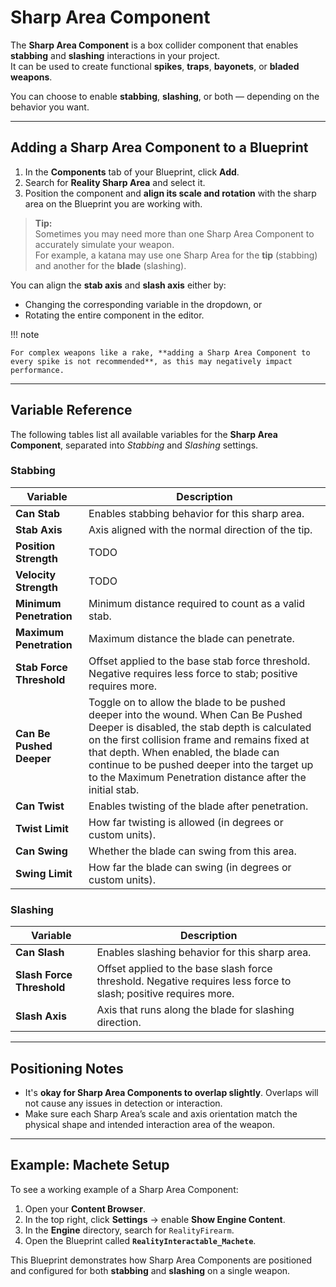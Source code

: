 # Sharp Area Component

The **Sharp Area Component** is a box collider component that enables **stabbing** and **slashing** interactions in your project.  
It can be used to create functional **spikes**, **traps**, **bayonets**, or **bladed weapons**.

You can choose to enable **stabbing**, **slashing**, or both — depending on the behavior you want.

---

## Adding a Sharp Area Component to a Blueprint

1. In the **Components** tab of your Blueprint, click **Add**.  
2. Search for **Reality Sharp Area** and select it.  
3. Position the component and **align its scale and rotation** with the sharp area on the Blueprint you are working with.

> **Tip:**  
> Sometimes you may need more than one Sharp Area Component to accurately simulate your weapon.  
> For example, a katana may use one Sharp Area for the **tip** (stabbing) and another for the **blade** (slashing).

You can align the **stab axis** and **slash axis** either by:

- Changing the corresponding variable in the dropdown, or
- Rotating the entire component in the editor.

!!! note
    
    For complex weapons like a rake, **adding a Sharp Area Component to every spike is not recommended**, as this may negatively impact performance.

---

## Variable Reference

The following tables list all available variables for the **Sharp Area Component**, separated into *Stabbing* and *Slashing* settings.

### Stabbing

| Variable | Description |
|----------|-------------|
| **Can Stab** | Enables stabbing behavior for this sharp area. |
| **Stab Axis** | Axis aligned with the normal direction of the tip. |
| **Position Strength** | TODO |
| **Velocity Strength** | TODO |
| **Minimum Penetration** | Minimum distance required to count as a valid stab. |
| **Maximum Penetration** | Maximum distance the blade can penetrate. |
| **Stab Force Threshold** | Offset applied to the base stab force threshold. Negative requires less force to stab; positive requires more. |
| **Can Be Pushed Deeper** | Toggle on to allow the blade to be pushed deeper into the wound. When Can Be Pushed Deeper is disabled, the stab depth is calculated on the first collision frame and remains fixed at that depth. When enabled, the blade can continue to be pushed deeper into the target up to the Maximum Penetration distance after the initial stab.|
| **Can Twist** | Enables twisting of the blade after penetration. |
| **Twist Limit** | How far twisting is allowed (in degrees or custom units). |
| **Can Swing** | Whether the blade can swing from this area. |
| **Swing Limit** | How far the blade can swing (in degrees or custom units). |

### Slashing

| Variable | Description |
|----------|-------------|
| **Can Slash** | Enables slashing behavior for this sharp area. |
| **Slash Force Threshold** | Offset applied to the base slash force threshold. Negative requires less force to slash; positive requires more. |
| **Slash Axis** | Axis that runs along the blade for slashing direction. |

---

## Positioning Notes

- It's **okay for Sharp Area Components to overlap slightly**. Overlaps will not cause any issues in detection or interaction.
- Make sure each Sharp Area’s scale and axis orientation match the physical shape and intended interaction area of the weapon.

---

## Example: Machete Setup

To see a working example of a Sharp Area Component:

1. Open your **Content Browser**.
2. In the top right, click **Settings** → enable **Show Engine Content**.
3. In the **Engine** directory, search for `RealityFirearm`.
4. Open the Blueprint called **`RealityInteractable_Machete`**.

This Blueprint demonstrates how Sharp Area Components are positioned and configured for both **stabbing** and **slashing** on a single weapon.